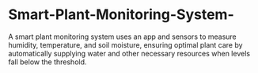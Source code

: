 # Smart-Plant-Monitoring-System-
A smart plant monitoring system uses an app and sensors to measure humidity, temperature, and soil moisture, ensuring optimal plant care by automatically supplying water and other necessary resources when levels fall below the threshold.
